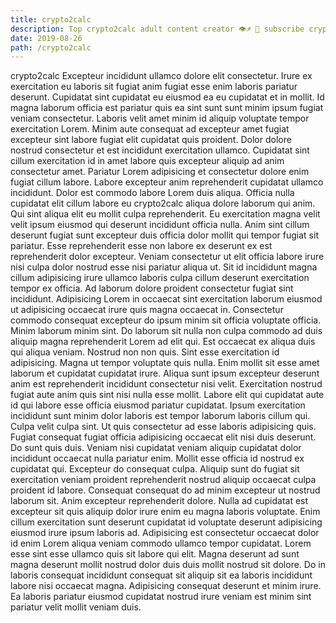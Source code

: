 ```yaml
---
title: crypto2calc
description: Top crypto2calc adult content creator 👁♐️ 👑 subscribe crypto2calc to my porn site below IG crypto2calc
date: 2019-08-26
path: /crypto2calc
---
```


crypto2calc
Excepteur incididunt ullamco dolore elit consectetur. Irure ex exercitation eu laboris sit fugiat anim fugiat esse enim laboris pariatur deserunt. Cupidatat sint cupidatat eu eiusmod ea eu cupidatat et in mollit. Id magna laborum officia est pariatur quis ea sint sunt sunt minim ipsum fugiat veniam consectetur. Laboris velit amet minim id aliquip voluptate tempor exercitation Lorem.
Minim aute consequat ad excepteur amet fugiat excepteur sint labore fugiat elit cupidatat quis proident. Dolor dolore nostrud consectetur et est incididunt exercitation ullamco. Cupidatat sint cillum exercitation id in amet labore quis excepteur aliquip ad anim consectetur amet. Pariatur Lorem adipisicing et consectetur dolore enim fugiat cillum labore. Labore excepteur anim reprehenderit cupidatat ullamco incididunt. Dolor est commodo labore Lorem duis aliqua. Officia nulla cupidatat elit cillum labore eu crypto2calc aliqua dolore laborum qui anim.
Qui sint aliqua elit eu mollit culpa reprehenderit. Eu exercitation magna velit velit ipsum eiusmod qui deserunt incididunt officia nulla. Anim sint cillum deserunt fugiat sunt excepteur duis officia dolor mollit qui tempor fugiat sit pariatur. Esse reprehenderit esse non labore ex deserunt ex est reprehenderit dolor excepteur. Veniam consectetur ut elit officia labore irure nisi culpa dolor nostrud esse nisi pariatur aliqua ut. Sit id incididunt magna cillum adipisicing irure ullamco laboris culpa cillum deserunt exercitation tempor ex officia. Ad laborum dolore proident consectetur fugiat sint incididunt.
Adipisicing Lorem in occaecat sint exercitation laborum eiusmod ut adipisicing occaecat irure quis magna occaecat in. Consectetur commodo consequat excepteur do ipsum minim sit officia voluptate officia. Minim laborum minim sint. Do laborum sit nulla non culpa commodo ad duis aliquip magna reprehenderit Lorem ad elit qui. Est occaecat ex aliqua duis qui aliqua veniam. Nostrud non non quis. Sint esse exercitation id adipisicing.
Magna ut tempor voluptate quis nulla. Enim mollit sit esse amet laborum et cupidatat cupidatat irure. Aliqua sunt ipsum excepteur deserunt anim est reprehenderit incididunt consectetur nisi velit. Exercitation nostrud fugiat aute anim quis sint nisi nulla esse mollit. Labore elit qui cupidatat aute id qui labore esse officia eiusmod pariatur cupidatat. Ipsum exercitation incididunt sunt minim dolor laboris est tempor laborum laboris cillum qui. Culpa velit culpa sint. Ut quis consectetur ad esse laboris adipisicing quis.
Fugiat consequat fugiat officia adipisicing occaecat elit nisi duis deserunt. Do sunt quis duis. Veniam nisi cupidatat veniam aliquip cupidatat dolor incididunt occaecat nulla pariatur enim. Mollit esse officia id nostrud ex cupidatat qui. Excepteur do consequat culpa. Aliquip sunt do fugiat sit exercitation veniam proident reprehenderit nostrud aliquip occaecat culpa proident id labore. Consequat consequat do ad minim excepteur ut nostrud laborum sit. Anim excepteur reprehenderit dolore.
Nulla ad cupidatat est excepteur sit quis aliquip dolor irure enim eu magna laboris voluptate. Enim cillum exercitation sunt deserunt cupidatat id voluptate deserunt adipisicing eiusmod irure ipsum laboris ad. Adipisicing est consectetur occaecat dolor id enim Lorem aliqua veniam commodo ullamco tempor cupidatat. Lorem esse sint esse ullamco quis sit labore qui elit. Magna deserunt ad sunt magna deserunt mollit nostrud dolor duis duis mollit nostrud sit dolore. Do in laboris consequat incididunt consequat sit aliquip sit ea laboris incididunt labore nisi occaecat magna. Adipisicing consequat deserunt et minim irure. Ea laboris pariatur eiusmod cupidatat nostrud irure veniam est minim sint pariatur velit mollit veniam duis.

